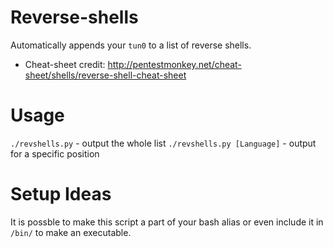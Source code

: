 # Reverse-shells
Automatically appends your `tun0` to a list of reverse shells.
* Cheat-sheet credit: http://pentestmonkey.net/cheat-sheet/shells/reverse-shell-cheat-sheet

# Usage 
`./revshells.py` - output the whole list
`./revshells.py [Language]` - output for a specific position

# Setup Ideas
It is possble to make this script a part of your bash alias or even include it in `/bin/` to make an executable.

